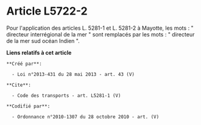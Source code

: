 # Article L5722-2

Pour l'application des articles L. 5281-1 et L. 5281-2 à Mayotte, les mots : " directeur interrégional de la mer " sont
remplacés par les mots : " directeur de la mer sud océan Indien ".

**Liens relatifs à cet article**

	**Créé par**:

	  - Loi n°2013-431 du 28 mai 2013 - art. 43 (V)

	**Cite**:

	  - Code des transports - art. L5281-1 (V)

	**Codifié par**:

	  - Ordonnance n°2010-1307 du 28 octobre 2010 - art. (V)
